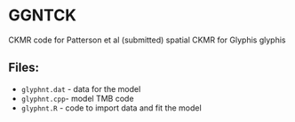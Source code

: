 # GGNTCK
CKMR code for Patterson et al (submitted) spatial CKMR for Glyphis glyphis


Files:
-----

* `glyphnt.dat` - data for the model 
* `glyphnt.cpp`- model TMB code 
* `glyphnt.R` - code to import data and fit the model


